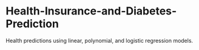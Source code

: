 # Health-Insurance-and-Diabetes-Prediction
Health predictions using linear, polynomial, and logistic regression models.
